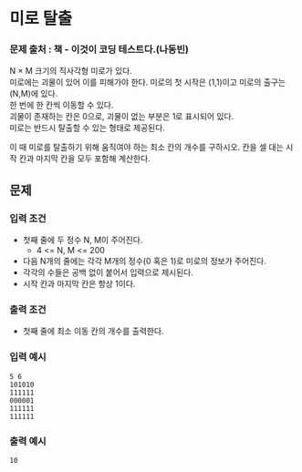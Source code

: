 # 미로 탈출
### 문제 출처 : 책 - 이것이 코딩 테스트다.(나동빈)
N × M 크기의 직사각형 미로가 있다.  
미로에는 괴물이 있어 이를 피해가야 한다. 미로의 첫 시작은 (1,1)이고 미로의 출구는 (N,M)에 있다.  
한 번에 한 칸씩 이동할 수 있다.  
괴물이 존재하는 칸은 0으로, 괴물이 없는 부분은 1로 표시되어 있다.  
미로는 반드시 탈출할 수 있는 형태로 제공된다.  

이 때 미로를 탈출하기 위해 움직여야 하는 최소 칸의 개수를 구하시오. 칸을 셀 대는 시작 칸과 마지막 칸을 모두 포함해 계산한다.
## 문제
### 입력 조건
- 첫째 줄에 두 정수 N, M이 주어진다.
    - 4 <= N, M <= 200
- 다음 N개의 줄에는 각각 M개의 정수(0 혹은 1)로 미로의 정보가 주어진다.
- 각각의 수들은 공백 없이 붙어서 입력으로 제시된다.
- 시작 칸과 마지막 칸은 항상 1이다.
### 출력 조건
- 첫째 줄에 최소 이동 칸의 개수를 출력한다.
### 입력 예시
```
5 6
101010
111111
000001
111111
111111
```
### 출력 예시
```
10
```